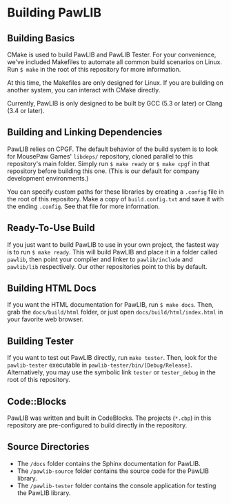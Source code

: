 # Building PawLIB

## Building Basics

CMake is used to build PawLIB and PawLIB Tester. For your convenience,
we've included Makefiles to automate all common build scenarios on Linux.
Run `$ make` in the root of this repository for more information.

At this time, the Makefiles are only designed for Linux. If you are building
on another system, you can interact with CMake directly.

Currently, PawLIB is only designed to be built by GCC (5.3 or later) or
Clang (3.4 or later).

## Building and Linking Dependencies

PawLIB relies on CPGF. The default behavior of the build system is to look for
MousePaw Games' `libdeps/` repository, cloned parallel to this repository's
main folder. Simply run `$ make ready` or `$ make cpgf` in that repository
before building this one. (This is our default for company development
environments.)

You can specify custom paths for these libraries by creating a `.config` file
in the root of this repository. Make a copy of `build.config.txt` and save it
with the ending `.config`. See that file for more information.

## Ready-To-Use Build

If you just want to build PawLIB to use in your own project, the fastest way is
to run `$ make ready`. This will build PawLIB and place it in a folder called
`pawlib`, then point your compiler and linker to `pawlib/include` and
`pawlib/lib` respectively. Our other repositories point to this by default.

## Building HTML Docs

If you want the HTML documentation for PawLIB, run `$ make docs`. Then, grab the
`docs/build/html` folder, or just open `docs/build/html/index.html` in your
favorite web browser.

## Building Tester

If you want to test out PawLIB directly, run `make tester`. Then, look for the
`pawlib-tester` executable in `pawlib-tester/bin/[Debug/Release]`.
Alternatively, you may use the symbolic link `tester` or `tester_debug` in the
root of this repository.

## Code::Blocks

PawLIB was written and built in CodeBlocks. The projects (`*.cbp`) in this
repository are pre-configured to build directly in the repository.

## Source Directories

- The `/docs` folder contains the Sphinx documentation for PawLIB.
- The `/pawlib-source` folder contains the source code for the PawLIB
  library.
- The `/pawlib-tester` folder contains the console application for testing
  the PawLIB library.
